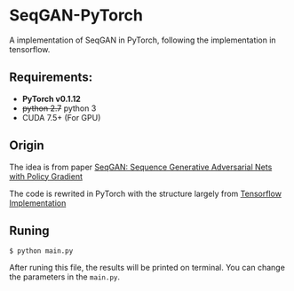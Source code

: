 # SeqGAN-PyTorch
A implementation of SeqGAN in PyTorch, following the implementation in tensorflow.


## Requirements: 
* **PyTorch v0.1.12**
* ~~python 2.7~~ python 3
* CUDA 7.5+ (For GPU)

## Origin
The idea is from paper [SeqGAN: Sequence Generative Adversarial Nets with Policy Gradient](https://arxiv.org/pdf/1609.05473.pdf)

The code is rewrited in PyTorch with the structure largely from [Tensorflow Implementation](https://github.com/LantaoYu/SeqGAN)

## Runing
```
$ python main.py
```
After runing this file, the results will be printed on terminal. You can change the parameters in the ```main.py```.
